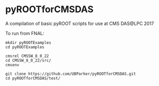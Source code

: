 # pyROOTforCMSDAS
A compilation of basic pyROOT scripts for use at CMS DAS@LPC 2017

To run from FNAL:

```
mkdir pyROOTExamples
cd pyROOTExamples

cmsrel CMSSW_8_0_22
cd CMSSW_8_0_22/src/
cmsenv

git clone https://github.com/UBParker/pyROOTforCMSDAS.git
cd pyROOTforCMSDAS/test/

```
